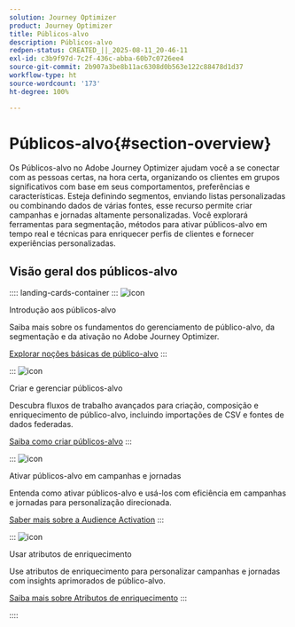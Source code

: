 ```yaml
---
solution: Journey Optimizer
product: Journey Optimizer
title: Públicos-alvo
description: Públicos-alvo
redpen-status: CREATED_||_2025-08-11_20-46-11
exl-id: c3b9f97d-7c2f-436c-abba-60b7c0726ee4
source-git-commit: 2b907a3be8b11ac6308d0b563e122c88478d1d37
workflow-type: ht
source-wordcount: '173'
ht-degree: 100%

---
```


# Públicos-alvo{#section-overview}

Os Públicos-alvo no Adobe Journey Optimizer ajudam você a se conectar com as pessoas certas, na hora certa, organizando os clientes em grupos significativos com base em seus comportamentos, preferências e características. Esteja definindo segmentos, enviando listas personalizadas ou combinando dados de várias fontes, esse recurso permite criar campanhas e jornadas altamente personalizadas. Você explorará ferramentas para segmentação, métodos para ativar públicos-alvo em tempo real e técnicas para enriquecer perfis de clientes e fornecer experiências personalizadas.

## Visão geral dos públicos-alvo

:::: landing-cards-container
:::
![icon](https://cdn.experienceleague.adobe.com/icons/circle-play.svg?lang=pt-BR)

Introdução aos públicos-alvo

Saiba mais sobre os fundamentos do gerenciamento de público-alvo, da segmentação e da ativação no Adobe Journey Optimizer.

[Explorar noções básicas de público-alvo](../using/audience/about-audiences.md)
:::

:::
![icon](https://cdn.experienceleague.adobe.com/icons/list-check.svg)

Criar e gerenciar públicos-alvo

Descubra fluxos de trabalho avançados para criação, composição e enriquecimento de público-alvo, incluindo importações de CSV e fontes de dados federadas.

[Saiba como criar públicos-alvo](create-landing-page.md)
:::

:::
![icon](https://cdn.experienceleague.adobe.com/icons/bullseye.svg?lang=pt-BR)

Ativar públicos-alvo em campanhas e jornadas

Entenda como ativar públicos-alvo e usá-los com eficiência em campanhas e jornadas para personalização direcionada.

[Saber mais sobre a Audience Activation](../using/audience/target-audiences.md)
:::

:::
![icon](https://cdn.experienceleague.adobe.com/icons/puzzle-piece.svg)

Usar atributos de enriquecimento

Use atributos de enriquecimento para personalizar campanhas e jornadas com insights aprimorados de público-alvo.

[Saiba mais sobre Atributos de enriquecimento](../using/audience/enrichment-attributes.md)
:::

::::
